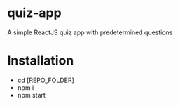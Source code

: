 # quiz-app
 
A simple ReactJS quiz app with predetermined questions

# Installation
- cd [REPO_FOLDER]
- npm i
- npm start